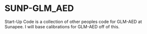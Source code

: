 # SUNP-GLM_AED

Start-Up Code is a collection of other peoples code for GLM-AED at Sunapee. I will base calibrations for GLM-AED off of this. 